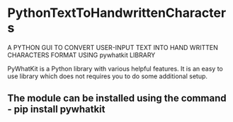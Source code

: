 # PythonTextToHandwrittenCharacters
A PYTHON GUI TO CONVERT USER-INPUT TEXT INTO HAND WRITTEN CHARACTERS FORMAT USING pywhatkit LIBRARY 

PyWhatKit is a Python library with various helpful features. It is an easy to use library which does not requires you to do some additional setup.

## The module can be installed using the command - pip install pywhatkit
